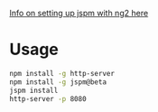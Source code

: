 [Info on setting up jspm with ng2 here](https://gist.github.com/robwormald/429e01c6d802767441ec)

Usage
=====

```bash
npm install -g http-server
npm install -g jspm@beta
jspm install
http-server -p 8080
```
